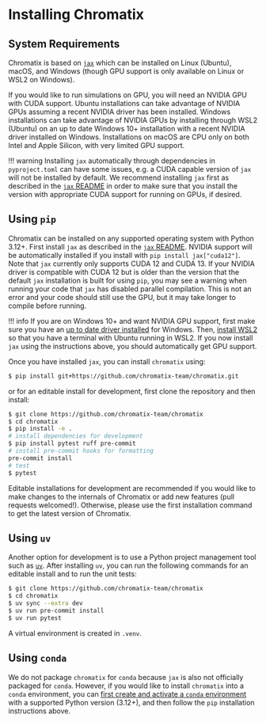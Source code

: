 # Installing Chromatix

## System Requirements

Chromatix is based on [`jax`](https://github.com/google/jax) which can be
installed on Linux (Ubuntu), macOS, and Windows (though GPU support is only
available on Linux or WSL2 on Windows).

If you would like to run simulations on GPU, you will need an NVIDIA GPU with
CUDA support. Ubuntu installations can take advantage of NVIDIA GPUs assuming
a recent NVIDIA driver has been installed. Windows installations can take
advantage of NVIDIA GPUs by installing through WSL2 (Ubuntu) on an up to date
Windows 10+ installation with a recent NVIDIA driver installed on Windows.
Installations on macOS are CPU only on both Intel and Apple Silicon, with very
limited GPU support.

!!! warning
    Installing `jax` automatically through dependencies in `pyproject.toml` can
    have some issues, e.g. a CUDA capable version of `jax` will not be installed
    by default. We recommend installing `jax` first as described in the [`jax` README](https://github.com/google/jax?tab=readme-ov-file#installation)
    in order to make sure that you install the version with appropriate CUDA
    support for running on GPUs, if desired.

## Using `pip`

Chromatix can be installed on any supported operating system
with Python 3.12+. First install `jax` as described in the [`jax`
README](https://github.com/google/jax?tab=readme-ov-file#installation). NVIDIA
support will be automatically installed if you install with `pip install
jax["cuda12"]`. Note that `jax` currently only supports CUDA 12 and CUDA 13. If
your NVIDIA driver is compatible with CUDA 12 but is older than the version that
the default `jax` installation is built for using `pip`, you may see a warning
when running your code that `jax` has disabled parallel compilation. This is
not an error and your code should still use the GPU, but it may take longer to
compile before running.

!!! info
    If you are on Windows 10+ and want NVIDIA GPU support, first make sure
    you have an [up to date driver installed](https://www.nvidia.com/download/index.aspx)
    for Windows. Then, [install WSL2](https://learn.microsoft.com/en-us/windows/wsl/install)
    so that you have a terminal with Ubuntu running in WSL2. If you now install `jax`
    using the instructions above, you should automatically get GPU support.

Once you have installed `jax`, you can install `chromatix` using:
```bash
$ pip install git+https://github.com/chromatix-team/chromatix.git
```
or for an editable install for development, first clone the repository and then install:
```bash
$ git clone https://github.com/chromatix-team/chromatix
$ cd chromatix
$ pip install -e .
# install dependencies for development
$ pip install pytest ruff pre-commit
# install pre-commit hooks for formatting
pre-commit install
# test
$ pytest
```
Editable installations for development are recommended if you would like to
make changes to the internals of Chromatix or add new features (pull requests
welcomed!). Otherwise, please use the first installation command to get the
latest version of Chromatix.

## Using `uv`

Another option for development is to use a Python project management tool such
as [`uv`](https://docs.astral.sh/uv/). After installing `uv`, you can run the
following commands for an editable install and to run the unit tests:
```bash
$ git clone https://github.com/chromatix-team/chromatix
$ cd chromatix
$ uv sync --extra dev
$ uv run pre-commit install
$ uv run pytest
```
A virtual environment is created in `.venv`.

## Using `conda`

We do not package `chromatix` for `conda` because `jax` is also not officially
packaged for `conda`. However, if you would like to install `chromatix` into a
`conda` environment, you can [first create and activate a `conda` environment](https://conda.io/projects/conda/en/latest/user-guide/tasks/manage-environments.html#)
with a supported Python version (3.12+), and then follow the `pip` installation instructions above.
